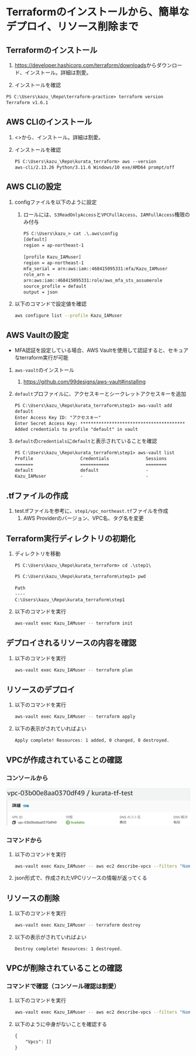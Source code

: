 # Terraformのインストールから、簡単なデプロイ、リソース削除まで

## Terraformのインストール
1. <https://developer.hashicorp.com/terraform/downloads>からダウンロード、インストール。詳細は割愛。

1. インストールを確認
```
PS C:\Users\kazu_\Repo\terraform-practice> terraform version
Terraform v1.6.1
```

## AWS CLIのインストール
1. <>から、インストール。詳細は割愛。

1. インストールを確認
	```
	PS C:\Users\kazu_\Repo\kurata_terraform> aws --version
	aws-cli/2.13.26 Python/3.11.6 Windows/10 exe/AMD64 prompt/off
	```

## AWS CLIの設定
1. configファイルを以下のように設定
	1. ロールには、`S3ReadOnlyAccess`と`VPCFullAccess`、`IAMFullAccess`権限のみ付与
		```
		PS C:\Users\kazu_> cat .\.aws\config
		[default]
		region = ap-northeast-1

		[profile Kazu_IAMuser]
		region = ap-northeast-1
		mfa_serial = arn:aws:iam::468415095331:mfa/Kazu_IAMuser
		role_arn = arn:aws:iam::468415095331:role/aws_mfa_sts_assumerole
		source_profile = default
		output = json
		```

1. 以下のコマンドで設定値を確認
	``` bash
	aws configure list --profile Kazu_IAMuser
	```

## AWS Vaultの設定
- MFA認証を設定している場合、AWS Vaultを使用して認証すると、セキュアなterraform実行が可能

1. `aws-vault`のインストール
	1. <https://github.com/99designs/aws-vault#installing>

1. `default`プロファイルに、アクセスキーとシークレットアクセスキーを追加
	```
	PS C:\Users\kazu_\Repo\kurata_terraform\step1> aws-vault add default
	Enter Access Key ID: "アクセスキー"
	Enter Secret Access Key: ****************************************
	Added credentials to profile "default" in vault
	```

1. `default`の`credentials`に`default`と表示されていることを確認
	```
	PS C:\Users\kazu_\Repo\kurata_terraform\step1> aws-vault list
	Profile                  Credentials              Sessions
	=======                  ===========              ========
	default                  default                  -
	Kazu_IAMuser             -                        -
	```

## .tfファイルの作成
1. test.tfファイルを参考に、`step1/vpc_northeast.tf`ファイルを作成
	1. AWS Providerのバージョン、VPC名、タグ名を変更

## Terraform実行ディレクトリの初期化
1. ディレクトリを移動
	```
	PS C:\Users\kazu_\Repo\kurata_terraform> cd .\step1\
	```

	```
	PS C:\Users\kazu_\Repo\kurata_terraform\step1> pwd

	Path
	----
	C:\Users\kazu_\Repo\kurata_terraform\step1
	```

1. 以下のコマンドを実行
	``` bash
	aws-vault exec Kazu_IAMuser -- terraform init
	```

## デプロイされるリソースの内容を確認
1. 以下のコマンドを実行
	``` bash
	aws-vault exec Kazu_IAMuser -- terraform plan
	```

## リソースのデプロイ
1. 以下のコマンドを実行
	``` bash
	aws-vault exec Kazu_IAMuser -- terraform apply
	```

1. 以下の表示がされていればよい
	```
	Apply complete! Resources: 1 added, 0 changed, 0 destroyed.
	```

## VPCが作成されていることの確認
### コンソールから
![Alt text](vpc_console-1.png)

### コマンドから
1. 以下のコマンドを実行
	``` bash
	aws-vault exec Kazu_IAMuser -- aws ec2 describe-vpcs --filters "Name=tag-value,Values=kurata-tf-test"
	```

1. json形式で、作成されたVPCリソースの情報が返ってくる

## リソースの削除
1. 以下のコマンドを実行
	``` bash
	aws-vault exec Kazu_IAMuser -- terraform destroy
	```

1. 以下の表示がされていればよい
	```
	Destroy complete! Resources: 1 destroyed.
	```

## VPCが削除されていることの確認
### コマンドで確認（コンソール確認は割愛）
1. 以下のコマンドを実行
	``` bash
	aws-vault exec Kazu_IAMuser -- aws ec2 describe-vpcs --filters "Name=tag-value,Values=kurata-tf-test"
	```

1. 以下のように中身がないことを確認する
	```
	{
    	"Vpcs": []
	}
	```
